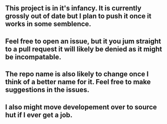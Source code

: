 ## This project is in it's infancy. It is currently grossly out of date but I plan to push it once it works in some semblence.
## Feel free to open an issue, but it you jum straight to a pull request it will likely be denied as it might be incompatable.
## The repo name is also likely to change once I think of a better name for it. Feel free to make suggestions in the issues.
## I also might move developement over to source hut if I ever get a job.
